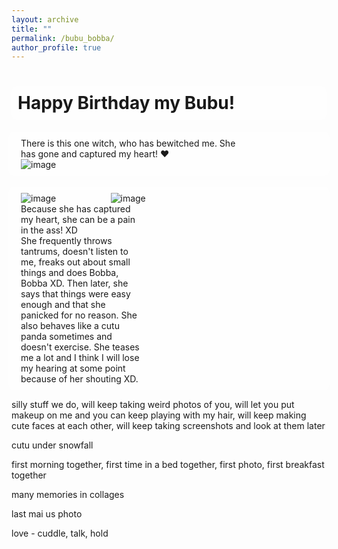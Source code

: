 ```yaml
---
layout: archive
title: ""
permalink: /bubu_bobba/
author_profile: true
---
```


<style>
body {
  background-image: url('https://github.com/maitrey-gramo/maitrey-gramo.github.io/assets/111958072/48dfe3af-41bb-4279-8a34-fdeba77e44fd');
  background-repeat: no-repeat;
  background-attachment: fixed; 
  background-size: cover;
}
  
/* Float four columns side by side */
.column {
  float: left;
  width: 25%;
  padding: 0 10px;
}

/* Remove extra left and right margins, due to padding in columns */
.row {margin: 0 -5px;}

/* Clear floats after the columns */
.row:after {
  content: "";
  display: table;
  clear: both;
}

/* Style the counter cards */
.card {
<!--   box-shadow: 0 4px 8px 0 rgba(0, 0, 0, 0.2); /* this adds the "card" effect */ -->
  padding: 16px;
<!--   text-align: center; -->
<!--   background-color: #f1f1f1; -->
}

/* Responsive columns - one column layout (vertical) on small screens */
@media screen and (max-width: 600px) {
  .column {
    width: 100%;
    display: block;
    margin-bottom: 20px;
  }
}
  
a:link {
  text-decoration: none;
}

#rcorners {
  border-radius: 10px;
  background: rgba(255, 255, 255, 0.5);
  background-position: left top;
  background-repeat: repeat;
  padding: 10px;
}
  
</style>

<h1 id="rcorners">Happy Birthday my Bubu!</h1>

<div class="row" id="rcorners">
  <div class="column" style="width: 70%;">
    <div class="card">
      There is this one witch, who has bewitched me. She has gone and captured my heart! ❤️
    </div>
  </div>
  <div class="column">
    <div class="card">
      <img alt="image" src="https://maitrey-gramo.github.io/images/bubu/b1.png"/>
    </div>
  </div>
</div>
<br>

<div class="row" id="rcorners">
  <div class="column">
    <div class="card">
      <img alt="image" src="https://maitrey-gramo.github.io/images/bubu/b2.jpg"/>
    </div>
  </div>
  <div class="column">
    <div class="card">
      <img alt="image" src="https://maitrey-gramo.github.io/images/bubu/b3.jpg"/>
    </div>
  </div>
  <div class="column" style="width: 40%;">
    <div class="card">
      Because she has captured my heart, she can be a pain in the ass! XD<br>
      She frequently throws tantrums, doesn't listen to me, freaks out about small things and does Bobba, Bobba XD. Then later, she says that things were easy enough and that she panicked for no reason. She also behaves like a cutu panda sometimes and doesn't exercise. She teases me a lot and I think I will lose my hearing at some point because of her shouting XD.
    </div>
  </div>
</div>

silly stuff we do, will keep taking weird photos of you, will let you put makeup on me and you can keep playing with my hair, will keep making cute faces at each other, will keep taking screenshots and look at them later


cutu under snowfall

first morning together, first time in a bed together, first photo, first breakfast together

many memories in collages

last mai us photo

love - cuddle, talk, hold
